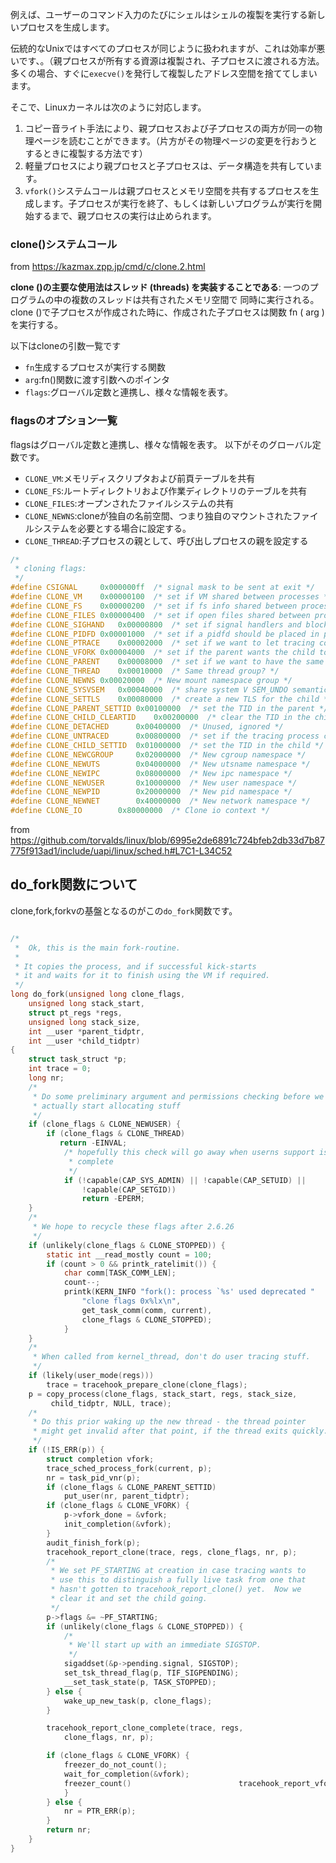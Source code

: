 ﻿

例えば、ユーザーのコマンド入力のたびにシェルはシェルの複製を実行する新しいプロセスを生成します。

伝統的なUnixではすべてのプロセスが同じように扱われますが、これは効率が悪いです、。（親プロセスが所有する資源は複製され、子プロセスに渡される方法。多くの場合、すぐに`execve()`を発行して複製したアドレス空間を捨ててしまいます。

そこで、Linuxカーネルは次のように対応します。

1. コピー音ライト手法により、親プロセスおよび子プロセスの両方が同一の物理ページを読むことができます。（片方がその物理ページの変更を行おうとするときに複製する方法です）
2. 軽量プロセスにより親プロセスと子プロセスは、データ構造を共有しています。
3. `vfork()`システムコールは親プロセスとメモリ空間を共有するプロセスを生成します。子プロセスが実行を終了、もしくは新しいプログラムが実行を開始するまで、親プロセスの実行は止められます。


### clone()システムコール

from https://kazmax.zpp.jp/cmd/c/clone.2.html

**clone ()の主要な使用法はスレッド (threads) を実装することである**: 一つのプログラムの中の複数のスレッドは共有されたメモリ空間で 同時に実行される。
clone ()で子プロセスが作成された時に、作成された子プロセスは関数 fn ( arg )を実行する。

以下はcloneの引数一覧です

- `fn`生成するプロセスが実行する関数
- `arg`:fn()関数に渡す引数へのポインタ
- `flags`:グローバル定数と連携し、様々な情報を表す。

### flagsのオプション一覧

flagsはグローバル定数と連携し、様々な情報を表す。
以下がそのグローバル定数です。

- `CLONE_VM`:メモリディスクリプタおよび前頁テーブルを共有
- `CLONE_FS`:ルートディレクトリおよび作業ディレクトリのテーブルを共有
- `CLONE_FILES`:オープンされたファイルシステムの共有
- `CLONE_NEWNS`:cloneが独自の名前空間、つまり独自のマウントされたファイルシステムを必要とする場合に設定する。
- `CLONE_THREAD`:子プロセスの親として、呼び出しプロセスの親を設定する

```c
/*
 * cloning flags:
 */
#define CSIGNAL		0x000000ff	/* signal mask to be sent at exit */
#define CLONE_VM	0x00000100	/* set if VM shared between processes */
#define CLONE_FS	0x00000200	/* set if fs info shared between processes */
#define CLONE_FILES	0x00000400	/* set if open files shared between processes */
#define CLONE_SIGHAND	0x00000800	/* set if signal handlers and blocked signals shared */
#define CLONE_PIDFD	0x00001000	/* set if a pidfd should be placed in parent */
#define CLONE_PTRACE	0x00002000	/* set if we want to let tracing continue on the child too */
#define CLONE_VFORK	0x00004000	/* set if the parent wants the child to wake it up on mm_release */
#define CLONE_PARENT	0x00008000	/* set if we want to have the same parent as the cloner */
#define CLONE_THREAD	0x00010000	/* Same thread group? */
#define CLONE_NEWNS	0x00020000	/* New mount namespace group */
#define CLONE_SYSVSEM	0x00040000	/* share system V SEM_UNDO semantics */
#define CLONE_SETTLS	0x00080000	/* create a new TLS for the child */
#define CLONE_PARENT_SETTID	0x00100000	/* set the TID in the parent */
#define CLONE_CHILD_CLEARTID	0x00200000	/* clear the TID in the child */
#define CLONE_DETACHED		0x00400000	/* Unused, ignored */
#define CLONE_UNTRACED		0x00800000	/* set if the tracing process can't force CLONE_PTRACE on this clone */
#define CLONE_CHILD_SETTID	0x01000000	/* set the TID in the child */
#define CLONE_NEWCGROUP		0x02000000	/* New cgroup namespace */
#define CLONE_NEWUTS		0x04000000	/* New utsname namespace */
#define CLONE_NEWIPC		0x08000000	/* New ipc namespace */
#define CLONE_NEWUSER		0x10000000	/* New user namespace */
#define CLONE_NEWPID		0x20000000	/* New pid namespace */
#define CLONE_NEWNET		0x40000000	/* New network namespace */
#define CLONE_IO		0x80000000	/* Clone io context */
```

from https://github.com/torvalds/linux/blob/6995e2de6891c724bfeb2db33d7b87775f913ad1/include/uapi/linux/sched.h#L7C1-L34C52




## do_fork関数について

clone,fork,forkvの基盤となるのがこの`do_fork`関数です。


```c

/*
 *  Ok, this is the main fork-routine.
 *
 * It copies the process, and if successful kick-starts
 * it and waits for it to finish using the VM if required.
 */
long do_fork(unsigned long clone_flags,
    unsigned long stack_start,
    struct pt_regs *regs,
    unsigned long stack_size,
    int __user *parent_tidptr,
    int __user *child_tidptr)
{
    struct task_struct *p;
    int trace = 0;
    long nr;
    /*
     * Do some preliminary argument and permissions checking before we
     * actually start allocating stuff
     */
    if (clone_flags & CLONE_NEWUSER) {
        if (clone_flags & CLONE_THREAD)
           return -EINVAL;
            /* hopefully this check will go away when userns support is
             * complete
             */
            if (!capable(CAP_SYS_ADMIN) || !capable(CAP_SETUID) ||
                !capable(CAP_SETGID))
                return -EPERM;
    }
    /*
     * We hope to recycle these flags after 2.6.26
     */
    if (unlikely(clone_flags & CLONE_STOPPED)) {
        static int __read_mostly count = 100;
        if (count > 0 && printk_ratelimit()) {
            char comm[TASK_COMM_LEN];
            count--;
            printk(KERN_INFO "fork(): process `%s' used deprecated "
                "clone flags 0x%lx\n",
                get_task_comm(comm, current),
                clone_flags & CLONE_STOPPED);
            }
    }
    /*
     * When called from kernel_thread, don't do user tracing stuff.
     */
    if (likely(user_mode(regs)))
        trace = tracehook_prepare_clone(clone_flags);
    p = copy_process(clone_flags, stack_start, regs, stack_size,
         child_tidptr, NULL, trace);
    /*
     * Do this prior waking up the new thread - the thread pointer
     * might get invalid after that point, if the thread exits quickly.
     */
    if (!IS_ERR(p)) {
        struct completion vfork;
        trace_sched_process_fork(current, p);
        nr = task_pid_vnr(p);
        if (clone_flags & CLONE_PARENT_SETTID)
            put_user(nr, parent_tidptr);
        if (clone_flags & CLONE_VFORK) {
            p->vfork_done = &vfork;
            init_completion(&vfork);
        }
        audit_finish_fork(p);
        tracehook_report_clone(trace, regs, clone_flags, nr, p);
        /*
         * We set PF_STARTING at creation in case tracing wants to
         * use this to distinguish a fully live task from one that
         * hasn't gotten to tracehook_report_clone() yet.  Now we
         * clear it and set the child going.
         */
        p->flags &= ~PF_STARTING;
        if (unlikely(clone_flags & CLONE_STOPPED)) {
            /*
             * We'll start up with an immediate SIGSTOP.
             */
            sigaddset(&p->pending.signal, SIGSTOP);
            set_tsk_thread_flag(p, TIF_SIGPENDING);
            __set_task_state(p, TASK_STOPPED);
        } else {
            wake_up_new_task(p, clone_flags);
        }

        tracehook_report_clone_complete(trace, regs,
            clone_flags, nr, p);

        if (clone_flags & CLONE_VFORK) {
            freezer_do_not_count();
            wait_for_completion(&vfork);
            freezer_count()                        tracehook_report_vfork_done(p, nr);
            }
        } else {
            nr = PTR_ERR(p);
        }
        return nr;
    }
}
```









